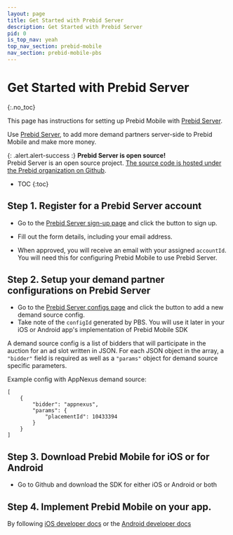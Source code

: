 ```yaml
---
layout: page
title: Get Started with Prebid Server 
description: Get Started with Prebid Server
pid: 0
is_top_nav: yeah
top_nav_section: prebid-mobile
nav_section: prebid-mobile-pbs
---
```


<div class="bs-docs-section" markdown="1">

# Get Started with Prebid Server
{:.no_toc}

This page has instructions for setting up Prebid Mobile with [Prebid Server](https://prebid.adnxs.com).

Use [Prebid Server](https://prebid.adnxs.com), to add more demand partners server-side to Prebid Mobile and make more money.

{: .alert.alert-success :}
**Prebid Server is open source!**  
Prebid Server is an open source project.  [The source code is hosted under the Prebid organization on Github](https://github.com/prebid/prebid-server).

* TOC
{:toc}

## Step 1. Register for a Prebid Server account

- Go to the [Prebid Server sign-up page](https://prebid.adnxs.com) and click the button to sign up.

- Fill out the form details, including your email address.

- When approved, you will receive an email with your assigned `accountId`. You will need this for configuring Prebid Mobile to use Prebid Server.

## Step 2. Setup your demand partner configurations on Prebid Server

- Go to the [Prebid Server configs page](https://prebid.adnxs.com/configs/) and click the button to add a new demand source config.
- Take note of the `configId` generated by PBS. You will use it later in your iOS or Android app's implementation of Prebid Mobile SDK

A demand source config is a list of bidders that will participate in the auction for an ad slot written in JSON. For each JSON object in the array, a `"bidder"` field is required as well as a `"params"` object for demand source specific parameters.

Example config with AppNexus demand source:

```
[
    {
    	"bidder": "appnexus",
    	"params": {
    	    "placementId": 10433394
        }
    }
]
```

## Step 3. Download Prebid Mobile for iOS or for Android

- Go to Github and download the SDK for either iOS or Android or both

## Step 4. Implement Prebid Mobile on your app. 

By following [iOS developer docs]({{site.github.url}}/prebid-mobile/quickstart-ios.html) or the [Android developer docs]({{site.github.url}}/prebid-mobile/quickstart-android.html)

</div>
